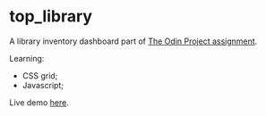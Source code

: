 # top_library
A library inventory dashboard part of <a href="https://www.theodinproject.com/lessons/node-path-javascript-library">The Odin Project assignment</a>.

Learning:
<ul>
  <li>CSS grid;</li>
  <li>Javascript;</li>
</ul>

Live demo <a href="https://cel8.github.io/top_library/">here</a>.
